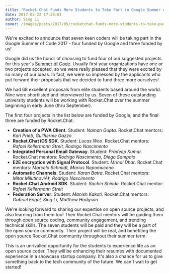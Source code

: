 ```yaml
---
title: "Rocket.Chat Funds More Students to Take Part in Google Summer of Code"
date: 2017-05-22 17:20:01
author: Sing Li
cover: /images/posts/2017/05/rocketchat-funds-more-students-to-take-part-in-google-summer-of-code/gsoc17.png
---
```


We're excited to announce that seven keen coders will be taking part in the Google Summer of Code 2017 - four funded by Google and three funded by us!

Google did us the honor of choosing to fund four of our suggested projects for this year's [Summer of Code](https://developers.google.com/open-source/gsoc/). Usually first year organizations have one or two projects accepted, so we were really pleased that they were excited by so many of our ideas. In fact, we were so impressed by the applicants who put forward their proposals that we decided to fund three more ourselves!

We had 68 excellent proposals from elite students based around the world. Nine were shortlisted and interviewed by us. Seven of these outstanding university students will be working with Rocket.Chat over the summer beginning in early June (thru September). 
  
The first four projects in the list below are funded by Google, and the final three are funded by Rocket.Chat:

- **Creation of a PWA Client.** Student: _Naman Gupta._ Rocket.Chat mentors: _Karl Prieb, Guilherme Gazzo_  
- **Rocket.Chat iOS SDK**. Student: _Lucas Woo_. Rocket.Chat mentors: _Rafael Kellermann Streit, Rodrigo Nascimento_  
- **Integrated Personal Email Gateway**. Student: _Pradeep Kumar._ Rocket.Chat mentors: _Rodrigo Nascimento, Diego Sampaio_  
- **E2E encryption with Signal Protocol**. Student: _Mrinal Dhar_. Rocket.Chat mentors: _Marcelo Schmidt, Marius Nepomuceno_  
- **Automatic Channels**. Student: _Karan Batra_. Rocket.Chat mentors: _Mitar MilutinoviÄ‡, Rodrigo Nascimento_  
- **Rocket.Chat Android SDK**. Student: _Sachin Shinde_. Rocket.Chat mentor: _Rafael Kellermann Streit_  
- **Federation Server**. Student: _Manish Kakoti._ Rocket.Chat mentors: _Gabriel Engel, Sing Li, Matthew Hodgson_  
  
We're looking forward to sharing our expertise on open source projects, and also learning from them too! Their Rocket.Chat mentors will be guiding them through open source coding, community engagement, and trending technical skills. The seven students will be paid and they will be a part of the open source community. Their project will be real, and benefiting the open source Rocket.Chat community throughout their summer term.

This is an unrivalled opportunity for the students to experience life as an open source coder. They will be enhancing their resumes with documented experience in a showcase startup company. It's also a chance for us to give something back to the tech community of the future. We can't wait to get started!
